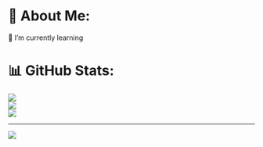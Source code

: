 # 💫 About Me:
🌱 I’m currently learning<br>

# 📊 GitHub Stats:
![](https://github-readme-stats.vercel.app/api?username=meyneangmoung&theme=dark&hide_border=false&include_all_commits=false&count_private=false)<br/>
![](https://nirzak-streak-stats.vercel.app/?user=meyneangmoung&theme=dark&hide_border=false)<br/>
![](https://github-readme-stats.vercel.app/api/top-langs/?username=meyneangmoung&theme=dark&hide_border=false&include_all_commits=false&count_private=false&layout=compact)

---
[![](https://visitcount.itsvg.in/api?id=meyneangmoung&icon=0&color=0)](https://visitcount.itsvg.in)

<!-- Proudly created with GPRM ( https://gprm.itsvg.in ) -->

<!--
**meyneangmoung/meyneangmoung** is a ✨ _special_ ✨ repository because its `README.md` (this file) appears on your GitHub profile.

Here are some ideas to get you started:

- 🔭 I’m currently working on ...
- 🌱 I’m currently learning ...
- 👯 I’m looking to collaborate on ...
- 🤔 I’m looking for help with ...
- 💬 Ask me about ...
- 📫 How to reach me: ...
- 😄 Pronouns: ...
- ⚡ Fun fact: ...
-->
